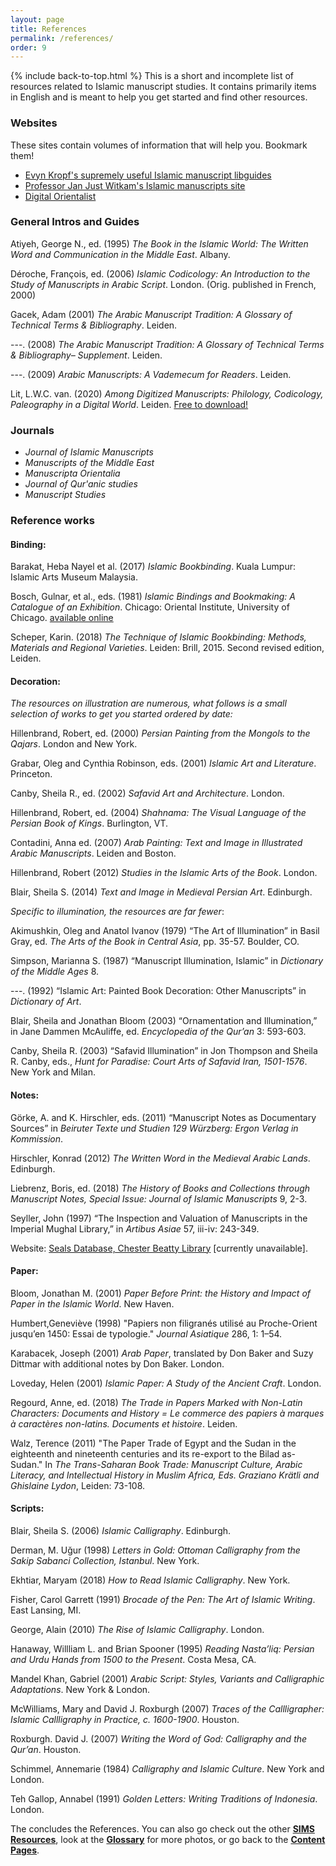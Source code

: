 ```yaml
---
layout: page
title: References
permalink: /references/
order: 9
---
```

{% include back-to-top.html %}
This is a short and incomplete list of resources related to Islamic manuscript studies. It contains primarily items in English and is meant to help you get started and find other resources.

### Websites

These sites contain volumes of information that will help you. Bookmark them!
- [Evyn Kropf's supremely useful Islamic manuscript libguides](https://guides.lib.umich.edu/islamicmsstudies)
- [Professor Jan Just Witkam's Islamic manuscripts site](http://www.islamicmanuscripts.info/index.html)
- [Digital Orientalist](https://digitalorientalist.com/)

### General Intros and Guides

Atiyeh, George N., ed. (1995) *The Book in the Islamic World: The Written Word and Communication in the Middle East*. Albany.

Déroche, François, ed. (2006) *Islamic Codicology: An Introduction to the Study of Manuscripts in Arabic Script*. London. (Orig. published in French, 2000)

Gacek, Adam (2001) *The Arabic Manuscript Tradition: A Glossary of Technical Terms & Bibliography*. Leiden.

---. (2008) *The Arabic Manuscript Tradition: A Glossary of Technical Terms & Bibliography– Supplement*. Leiden.

---. (2009) *Arabic Manuscripts: A Vademecum for Readers*. Leiden.

Lit, L.W.C. van. (2020) *Among Digitized Manuscripts: Philology, Codicology, Paleography in a Digital World*. Leiden. [Free to download!](https://brill.com/view/title/56196)

### Journals
- *Journal of Islamic Manuscripts*
- *Manuscripts of the Middle East*
- *Manuscripta Orientalia*
- *Journal of Qur'anic studies*
- *Manuscript Studies*

### Reference works

#### **Binding**:
Barakat, Heba Nayel et al. (2017) *Islamic Bookbinding*. Kuala Lumpur: Islamic Arts Museum Malaysia.

Bosch, Gulnar, et al., eds. (1981) *Islamic Bindings and Bookmaking: A Catalogue of an Exhibition*. Chicago: Oriental Institute, University of Chicago. [available online](https://oi.uchicago.edu/research/publications/misc/islamic-bindings-bookmaking)

Scheper, Karin. (2018) *The Technique of Islamic Bookbinding: Methods, Materials and Regional Varieties*. Leiden: Brill, 2015. Second revised edition, Leiden.

#### **Decoration**:
*The resources on illustration are numerous, what follows is a small selection of works to get you started ordered by date:*

Hillenbrand, Robert, ed. (2000) *Persian Painting from the Mongols to the Qajars*. London and New York.

Grabar, Oleg and Cynthia Robinson, eds. (2001) *Islamic Art and Literature*. Princeton.

Canby, Sheila R., ed. (2002) *Safavid Art and Architecture*. London.

Hillenbrand, Robert, ed. (2004) *Shahnama: The Visual Language of the Persian Book of Kings*. Burlington, VT.

Contadini, Anna ed. (2007) *Arab Painting: Text and Image in Illustrated Arabic Manuscripts*. Leiden and Boston.

Hillenbrand, Robert (2012) *Studies in the Islamic Arts of the Book*. London.

Blair, Sheila S. (2014) *Text and Image in Medieval Persian Art*. Edinburgh.

*Specific to illumination, the resources are far fewer*:

Akimushkin, Oleg and Anatol Ivanov (1979) “The Art of Illumination” in Basil Gray, ed. *The Arts of the Book in Central Asia*, pp. 35-57. Boulder, CO.

Simpson, Marianna S. (1987) “Manuscript Illumination, Islamic” in *Dictionary of the Middle Ages* 8.

---. (1992) “Islamic Art: Painted Book Decoration: Other Manuscripts” in *Dictionary of Art*.

Blair, Sheila and Jonathan Bloom (2003) “Ornamentation and Illumination,” in Jane Dammen McAuliffe, ed. *Encyclopedia of the Qur’an* 3: 593-603.

Canby, Sheila R. (2003) “Safavid Illumination” in Jon Thompson and Sheila R. Canby, eds., *Hunt for Paradise: Court Arts of Safavid Iran, 1501-1576*. New York and Milan.

#### **Notes**:

Görke, A. and K. Hirschler, eds. (2011) “Manuscript Notes as Documentary Sources” in *Beiruter Texte und Studien 129 Würzberg: Ergon Verlag in Kommission*.

Hirschler, Konrad (2012) *The Written Word in the Medieval Arabic Lands*. Edinburgh.

Liebrenz, Boris, ed. (2018) *The History of Books and Collections through Manuscript Notes, Special Issue: Journal of Islamic Manuscripts* 9, 2-3.

Seyller, John (1997) “The Inspection and Valuation of Manuscripts in the Imperial Mughal Library,” in *Artibus Asiae* 57, iii-iv: 243-349.

Website:
[Seals Database, Chester Beatty Library](https://chesterbeatty.ie/islamic-seals-database/) [currently unavailable].

#### **Paper**:

Bloom, Jonathan M. (2001) *Paper Before Print: the History and Impact of Paper in the Islamic World*. New Haven.

Humbert,Geneviève (1998) "Papiers non filigranés utilisé au Proche-Orient jusqu’en 1450: Essai de typologie." *Journal Asiatique* 286, 1: 1–54.

Karabacek, Joseph (2001) *Arab Paper*, translated by Don Baker and Suzy Dittmar with additional notes by Don Baker. London.

Loveday, Helen (2001) *Islamic Paper: A Study of the Ancient Craft*. London.

Regourd, Anne, ed. (2018) *The Trade in Papers Marked with Non-Latin Characters: Documents and History = Le commerce des papiers à marques à caractères non-latins. Documents et histoire*. Leiden.

Walz, Terence (2011) "The Paper Trade of Egypt and the Sudan in the eighteenth and nineteenth centuries and its re-export to the Bilad as-Sudan." In *The Trans-Saharan Book Trade: Manuscript Culture, Arabic Literacy, and Intellectual History in Muslim Africa, Eds. Graziano Krätli and Ghislaine Lydon*, Leiden: 73-108.

#### **Scripts**:

Blair, Sheila S. (2006) *Islamic Calligraphy*. Edinburgh.

Derman, M. Uğur (1998) *Letters in Gold: Ottoman Calligraphy from the Sakip Sabanci Collection, Istanbul*. New York.

Ekhtiar, Maryam (2018) *How to Read Islamic Calligraphy*. New York.

Fisher, Carol Garrett (1991) *Brocade of the Pen: The Art of Islamic Writing*. East Lansing, MI.

George, Alain (2010) *The Rise of Islamic Calligraphy*. London.

Hanaway, Willliam L. and Brian Spooner (1995) *Reading Nasta’liq: Persian and Urdu Hands from 1500 to the Present*. Costa Mesa, CA.

Mandel Khan, Gabriel (2001) *Arabic Script: Styles, Variants and Calligraphic Adaptations*. New York & London.

McWilliams, Mary and David J. Roxburgh (2007) *Traces of the Callligrapher: Islamic Callligraphy in Practice, c. 1600-1900*. Houston.

Roxburgh. David J. (2007) *Writing the Word of God: Calligraphy and the Qur’an*. Houston.

Schimmel, Annemarie (1984) *Calligraphy and Islamic Culture*. New York and London.

Teh Gallop, Annabel (1991) *Golden Letters: Writing Traditions of Indonesia*. London.

The concludes the References.
You can also go check out the other [**SIMS Resources**](/islamicmss/sims/), look at the [**Glossary**](/islamicmss/glossary/) for more photos, or go back to the [**Content Pages**](/islamicmss/). 
